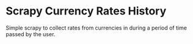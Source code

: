 # Scrapy Currency Rates History

Simple scrapy to collect rates from currencies in during a period of time passed by the user.
